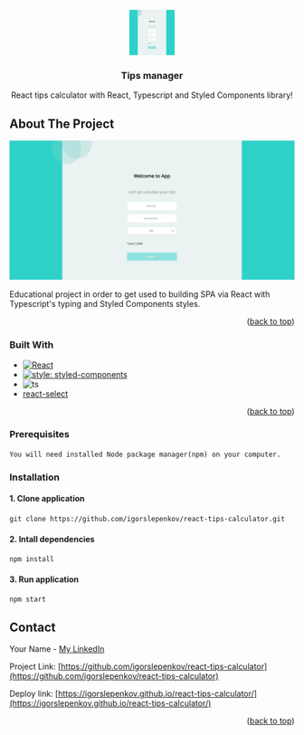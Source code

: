 <div id="top"></div>

<!-- PROJECT LOGO -->
<br />
<div align="center">
  <a href="https://github.com/othneildrew/Best-README-Template">
    <img src="images/logo.png" alt="Logo" width="80" height="80">
  </a>

  <h3 align="center">Tips manager</h3>

  <p align="center">
    React tips calculator with React, Typescript and Styled Components library!
  </p>
</div>

<!-- ABOUT THE PROJECT -->

## About The Project

![React tips screenshot](images/screenshot.png)

Educational project in order to get used to building SPA via React with Typescript's typing and Styled Components styles.

<p align="right">(<a href="#top">back to top</a>)</p>

### Built With

- [![React][react.js]][react-url]
- [![style: styled-components](https://img.shields.io/badge/style-%F0%9F%92%85%20styled--components-orange.svg?colorB=daa357&colorA=db748e)](https://github.com/styled-components/styled-components)
- ![ts](https://badgen.net/badge/-/TypeScript/blue?icon=typescript&label)
- [react-select](https://github.com/JedWatson/react-select)

<p align="right">(<a href="#top">back to top</a>)</p>

### Prerequisites

```
You will need installed Node package manager(npm) on your computer.
```

### Installation

#### 1. Clone application

```
git clone https://github.com/igorslepenkov/react-tips-calculator.git
```

#### 2. Intall dependencies

```
npm install
```

#### 3. Run application

```
npm start
```

## Contact

Your Name - [My LinkedIn](https://linkedin.com/in/игорь-слепенков-b17704198)

Project Link: [https://github.com/igorslepenkov/react-tips-calculator](https://github.com/igorslepenkov/react-tips-calculator)

Deploy link: [https://igorslepenkov.github.io/react-tips-calculator/](https://igorslepenkov.github.io/react-tips-calculator/)

<p align="right">(<a href="#top">back to top</a>)</p>

<!-- MARKDOWN LINKS & IMAGES -->
<!-- https://www.markdownguide.org/basic-syntax/#reference-style-links -->

[react.js]: https://img.shields.io/badge/React-20232A?style=for-the-badge&logo=react&logoColor=61DAFB
[react-url]: https://reactjs.org/
